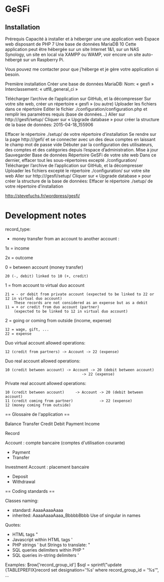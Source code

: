 # GeSFi

## Installation
Prérequis
Capacité à installer et à héberger une une application web
Espace web disposant de PHP 7
Une base de données MariaDB 10
Cette application peut être hébergée sur un site Internet 1&1, sur un NAS Synology, un site en local via XAMPP ou WAMP, voir encore un site auto-hébergé sur un Raspberry Pi.

Vous pouvez me contacter pour que j’héberge et je gère votre application si besoin.

Première installation
Créer une base de données MariaDB:
Nom: « gesfi »
Interclassement: « utf8_general_ci »


Télécharger l’archive de l’application sur GitHub, et la décompresser
Sur votre site web, créer un répertoire « gesfi » (ou autre)
Uploader les fichiers dans ce répertoire
Editer le fichier ./configuration/configuration.php et remplir les paramètres requis (base de données…)
Aller sur http://<site web>/gesfi/setup/
Cliquer sur « Upgrade database » pour créer la structure de la base de données:
2015-04-18_155906

Effacer le répertoire ./setup/ de votre répertoire d’installation
Se rendre sur la page http://<site web>/gefi/ et se connecter avec un des deux comptes en laissant le champ mot de passe vide
Débuter par la configuration des utilisateurs, des comptes et des catégories depuis l’espace d’administration.
Mise à jour
Sauvegarder
Base de données
Répertoire GeSFi de votre site web
Dans ce dernier, effacer tout les sous-répertoires excepté ./configuration/
Télécharger l’archive de l’application sur GitHub, et la décompresser
Uploader les fichiers excepté le répertoire ./configuration/ sur votre site web
Aller sur http://<site web>/gesfi/setup/
Cliquer sur « Upgrade database » pour créer la structure de la base de données:
Effacer le répertoire ./setup/ de votre répertoire d’installation




http://stevefuchs.fr/wordpress/gesfi/



Development notes
=================

record_type:

- money transfer from an account to another account :

1x = income

2x = outcome

0 = between account (money transfer)

    20 (-, debit) linked to 10 (+, credit)

1 = from account to virtual duo account

    21 = - or debit from private account (expected to be linked to 22 or 12 in virtual duo account)
        These records are not considered as an expense but as a debit
    11 = + or credit from duo account (partner)
        (expected to be linked to 12 in virtual duo account)

2 = going or coming from outside (income, expense)

    12 = wage, gift, ...
    22 = expense

Duo virtual account allowed operations:

    12 (credit from partners) -> Account -> 22 (expense)

Duo real account allowed operations:

    10 (credit between account) -> Account -> 20 (debit between account)
                                       -> 22 (expense)

Private real account allowed operations:

    10 (credit between account)     -> Account -> 20 (debit between account)
    11 (credit coming from partner)            -> 22 (expense)
    12 (money coming from outside)

== Glossaire de l'application ==


Balance
Transfer
Credit
Debit
Payment
Income



Record

Account : compte bancaire (comptes d'utilisation courante)

* Payment
* Transfer

Investment Account : placement bancaire

* Deposit
* Withdrawal

== Coding standards ==

Classes naming:
- standard: AaaaAaaaAaaa
- inherited: AaaaAaaaAaaa_BbbbbBbbb
Use of singular in names

Quotes:
- HTML tags "
- Javascript within HTML tags '
- PHP strings '
but Strings to translate: "
- SQL queries delimiters within PHP "
- SQL queries in-string delimiters '

Examples:
 $row['record_group_id']
 $sql = sprintf("update {TABLEPREFIX}record set designation='%s' where record_group_id = '%s'", ...
